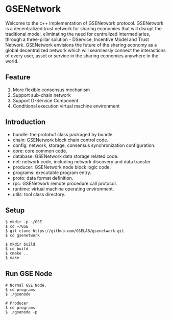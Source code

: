 # GSENetwork

Welcome to the c++ implementation of GSENetwork protocol. GSENetwork is a decentralized trust network for sharing economies that will disrupt the traditional model, eliminating the need for centralized intermediaries, through a three-pillar solution - DService, Incentive Model and Trust Network. GSENetwork envisions the future of the sharing economy as a global decentralized network which will seamlessly connect the interactions of every user, asset or service in the sharing economies anywhere in the world.

## Feature 
1. More flexible consensus mechanism
2. Support sub-chain network
3. Support D-Service Component
4. Conditional execution virtual machine environment
 
## Introduction
  * bundle: the protobuf class packaged by bundle.
  * chain: GSENetwork block chain control code.
  * config: network, storage, consensus synchronization configuration.
  * core: core common code.
  * database: GSENetwork data storage related code.
  * net: network code, including network discovery and data transfer
  * producer: GSENetwork node block logic code.
  * programs: executable program entry.
  * proto: data format definition.
  * rpc: GSENetwork remote procedure call protocol.
  * runtime: virtual machine operating environment.
  * utils: tool class directory.
  
## Setup
```
$ mkdir -p ~/GSE
$ cd ~/GSE
$ git clone https://github.com/GSELAB/gsenetwork.git
$ cd gsenetwork
```

```
$ mkdir build
$ cd build
$ cmake ..
$ make
```

## Run GSE Node
```
# Normal GSE Node.
$ cd programs
$ ./gsenode

# Producer
$ cd programs
$ ./gsenode -p
```